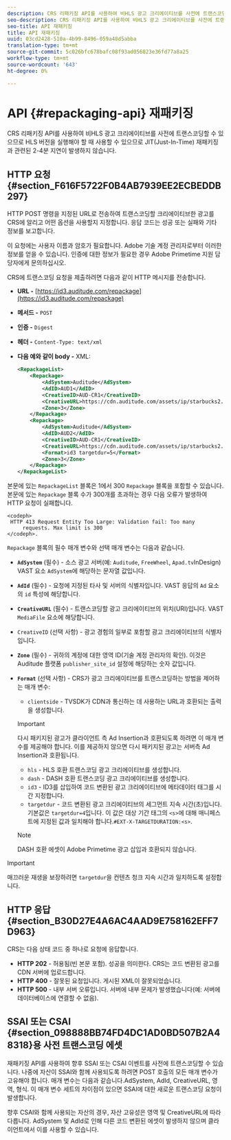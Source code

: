 ```yaml
---
description: CRS 리패키징 API를 사용하여 비HLS 광고 크리에이티브를 사전에 트랜스코딩할 수 있으므로 HLS 버전을 실행해야 할 때 사용할 수 있으므로 JIT(Just-In-Time) 재패키징과 관련된 2-4분 지연이 발생하지 않습니다.
seo-description: CRS 리패키징 API를 사용하여 비HLS 광고 크리에이티브를 사전에 트랜스코딩할 수 있으므로 HLS 버전을 실행해야 할 때 사용할 수 있으므로 JIT(Just-In-Time) 재패키징과 관련된 2-4분 지연이 발생하지 않습니다.
seo-title: API 재패키징
title: API 재패키징
uuid: 03cd2428-510a-4b99-8496-059a48d5abba
translation-type: tm+mt
source-git-commit: 5c026bfc678bafc08f93ad056823e36fd77a8a25
workflow-type: tm+mt
source-wordcount: '643'
ht-degree: 0%

---
```



# API {#repackaging-api} 재패키징

CRS 리패키징 API를 사용하여 비HLS 광고 크리에이티브를 사전에 트랜스코딩할 수 있으므로 HLS 버전을 실행해야 할 때 사용할 수 있으므로 JIT(Just-In-Time) 재패키징과 관련된 2-4분 지연이 발생하지 않습니다.

## HTTP 요청 {#section_F616F5722F0B4AB7939EE2ECBEDDB297}

HTTP POST 명령을 지정된 URL로 전송하여 트랜스코딩할 크리에이티브한 광고를 CRS에 알리고 어떤 옵션을 사용할지 지정합니다. 응답 코드는 성공 또는 실패와 기타 정보를 보고합니다.

이 요청에는 사용자 이름과 암호가 필요합니다. Adobe 기술 계정 관리자로부터 이러한 정보를 얻을 수 있습니다. 인증에 대한 정보가 필요한 경우 Adobe Primetime 지원 담당자에게 문의하십시오.

CRS에 트랜스코딩 요청을 제출하려면 다음과 같이 HTTP 메시지를 전송합니다.

* **URL -** [https://id3.auditude.com/repackage](https://id3.auditude.com/repackage)

* **메서드 -** `POST`

* **인증 -** `Digest`

* **헤더 -** `Content-Type: text/xml`

* **다음 예와 같이 body -** XML:

   ```xml
   <RepackageList>
       <Repackage>
           <AdSystem>Auditude</AdSystem>
           <AdID>AUD1</AdID>
           <CreativeID>AUD-CR1</CreativeID>
           <CreativeURL>https://cdn.auditude.com/assets/ip/starbucks2.mp4</CreativeURL>
           <Zone>3</Zone>
       </Repackage>
       <Repackage>
           <AdSystem>Auditude</AdSystem>
           <AdID>AUD2</AdID>
           <CreativeID>AUD-CR1</CreativeID>
           <CreativeURL>https://cdn.auditude.com/assets/ip/starbucks2.mp4</CreativeURL>
           <Format>id3 targetdur=5</Format>
           <Zone>3</Zone>
       </Repackage>
   </RepackageList>
   ```

본문에 있는 `RepackageList` 블록은 1에서 300 `Repackage` 블록을 포함할 수 있습니다. 본문에 있는 `Repackage` 블록 수가 300개를 초과하는 경우 다음 오류가 발생하여 HTTP 요청이 실패합니다.

```
<codeph>
 HTTP 413 Request Entity Too Large: Validation fail: Too many
     requests. Max limit is 300
</codeph>.
```


`Repackage` 블록의 필수 매개 변수와 선택 매개 변수는 다음과 같습니다.

* **`AdSystem`** (필수) - 소스 광고 서버(예:  `Auditude`,  `FreeWheel`,  `Apad.tv`InDesign) VAST 요소 `AdSystem`에 해당하는 문자열 값입니다.

* **`AdId`** (필수) - 요청에 지정된 타사 및 서버의 식별자입니다. VAST 응답의 `Ad` 요소의 `id` 특성에 해당합니다.

* **`CreativeURL`** (필수) - 트랜스코딩할 광고 크리에이티브의 위치(URI)입니다. VAST `MediaFile` 요소에 해당합니다.

* `CreativeID` (선택 사항) - 광고 경험의 일부로 포함할 광고 크리에이티브의 식별자입니다.
* **`Zone`** (필수) - 귀하의 계정에 대한 영역 ID(기술 계정 관리자의 확인). 이것은 Auditude 플랫폼 `publisher_site_id` 설정에 해당하는 숫자 값입니다.

* **`Format`** (선택 사항) - CRS가 광고 크리에이티브를 트랜스코딩하는 방법을 제어하는 매개 변수:

   * `clientside` - TVSDK가 CDN과 통신하는 데 사용하는 URL과 호환되는 출력을 생성합니다.
   >[!IMPORTANT]
   >
   >다시 패키지된 광고가 클라이언트 측 Ad Insertion과 호환되도록 하려면 이 매개 변수를 제공해야 합니다. 이를 제공하지 않으면 다시 패키지된 광고는 서버측 Ad Insertion과 호환됩니다.

   * `hls` - HLS 호환 트랜스코딩 광고 크리에이티브를 생성합니다.
   * `dash` - DASH 호환 트랜스코딩 광고 크리에이티브를 생성합니다.
   * `id3` - ID3를 삽입하여 코드 변환된 광고 크리에이티브에 메타데이터 태그를 시간 지정합니다.
   * `targetdur` - 코드 변환된 광고 크리에이티브의 세그먼트 지속 시간(초)입니다. 기본값은 `targetdur=4`입니다. 이 값은 대상 기간 태그의 `<s>`에 대해 매니페스트에 지정된 값과 일치해야 합니다.`#EXT-X-TARGETDURATION:<s>`.

   >[!NOTE]
   >
   >DASH 호환 에셋이 Adobe Primetime 광고 삽입과 호환되지 않습니다.

>[!IMPORTANT]
>
>매끄러운 재생을 보장하려면 `targetdur`을 컨텐츠 청크 지속 시간과 일치하도록 설정합니다.

## HTTP 응답 {#section_B30D27E4A6AC4AAD9E758162EFF7D963}

CRS는 다음 상태 코드 중 하나로 요청에 응답합니다.

* **HTTP 202** - 허용됨(빈 본문 포함). 성공을 의미한다. CRS는 코드 변환된 광고를 CDN 서버에 업로드합니다.
* **HTTP 400** - 잘못된 요청입니다. 게시된 XML이 잘못되었습니다.
* **HTTP 500** - 내부 서버 오류입니다. 서버에 내부 문제가 발생했습니다(예: 서버에 데이터베이스에 연결할 수 없음).

## SSAI 또는 CSAI {#section_098888BB74FD4DC1AD0BD507B2A48318}용 사전 트랜스코딩 에셋

재패키징 API를 사용하여 향후 SSAI 또는 CSAI 이벤트를 사전에 트랜스코딩할 수 있습니다. 나중에 자산이 SSAI와 함께 사용되도록 하려면 POST 호출의 모든 매개 변수가 고유해야 합니다. 매개 변수는 다음과 같습니다.AdSystem, AdId, CreativeURL, 영역, 형식. 이 매개 변수 세트의 차이점이 있으면 SSAI에 대한 새로운 트랜스코딩 요청이 발생합니다.

향후 CSAI와 함께 사용되는 자산의 경우, 자산 고유성은 영역 및 CreativeURL에 따라 다릅니다. AdSystem 및 AdId로 인해 다른 코드 변환된 에셋이 발생하지 않으며 클라이언트에서 이를 사용할 수 있습니다.
